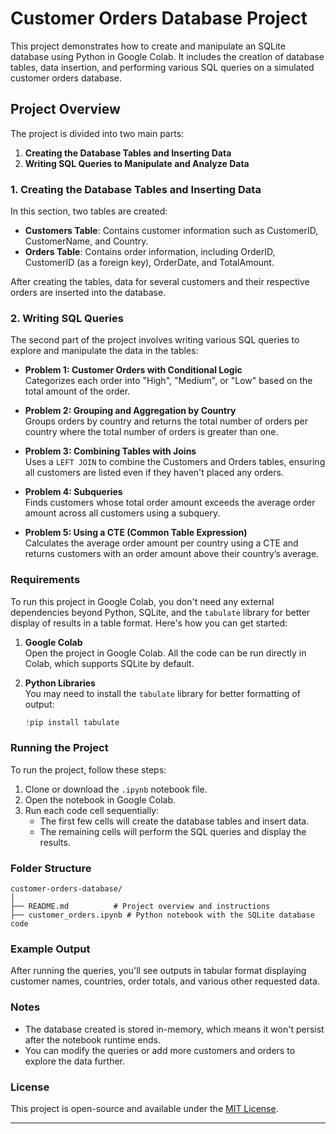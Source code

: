 # Customer Orders Database Project

This project demonstrates how to create and manipulate an SQLite database using Python in Google Colab. It includes the creation of database tables, data insertion, and performing various SQL queries on a simulated customer orders database.

## Project Overview

The project is divided into two main parts:
1. **Creating the Database Tables and Inserting Data**
2. **Writing SQL Queries to Manipulate and Analyze Data**

### 1. Creating the Database Tables and Inserting Data

In this section, two tables are created:

- **Customers Table**: Contains customer information such as CustomerID, CustomerName, and Country.
- **Orders Table**: Contains order information, including OrderID, CustomerID (as a foreign key), OrderDate, and TotalAmount.

After creating the tables, data for several customers and their respective orders are inserted into the database.

### 2. Writing SQL Queries

The second part of the project involves writing various SQL queries to explore and manipulate the data in the tables:

- **Problem 1: Customer Orders with Conditional Logic**  
  Categorizes each order into "High", "Medium", or "Low" based on the total amount of the order.

- **Problem 2: Grouping and Aggregation by Country**  
  Groups orders by country and returns the total number of orders per country where the total number of orders is greater than one.

- **Problem 3: Combining Tables with Joins**  
  Uses a `LEFT JOIN` to combine the Customers and Orders tables, ensuring all customers are listed even if they haven't placed any orders.

- **Problem 4: Subqueries**  
  Finds customers whose total order amount exceeds the average order amount across all customers using a subquery.

- **Problem 5: Using a CTE (Common Table Expression)**  
  Calculates the average order amount per country using a CTE and returns customers with an order amount above their country’s average.

### Requirements

To run this project in Google Colab, you don't need any external dependencies beyond Python, SQLite, and the `tabulate` library for better display of results in a table format. Here's how you can get started:

1. **Google Colab**  
   Open the project in Google Colab. All the code can be run directly in Colab, which supports SQLite by default.

2. **Python Libraries**  
   You may need to install the `tabulate` library for better formatting of output:
   ```python
   !pip install tabulate
   ```

### Running the Project

To run the project, follow these steps:

1. Clone or download the `.ipynb` notebook file.
2. Open the notebook in Google Colab.
3. Run each code cell sequentially:
   - The first few cells will create the database tables and insert data.
   - The remaining cells will perform the SQL queries and display the results.

### Folder Structure

```
customer-orders-database/
│
├── README.md          # Project overview and instructions
├── customer_orders.ipynb # Python notebook with the SQLite database code
```

### Example Output

After running the queries, you'll see outputs in tabular format displaying customer names, countries, order totals, and various other requested data.

### Notes

- The database created is stored in-memory, which means it won't persist after the notebook runtime ends.
- You can modify the queries or add more customers and orders to explore the data further.

### License

This project is open-source and available under the [MIT License](https://opensource.org/licenses/MIT).

---
